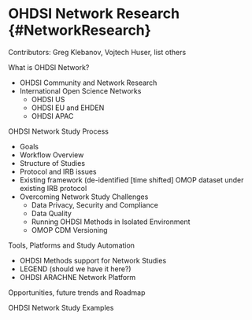 # OHDSI Network Research {#NetworkResearch}

Contributors: Greg Klebanov, Vojtech Huser, list others 

What is OHDSI Network?

* OHDSI Community and Network Research
* International Open Science Networks
  * OHDSI US
  * OHDSI EU and EHDEN
  * OHDSI APAC

OHDSI Network Study Process

* Goals
* Workflow Overview
* Structure of Studies
* Protocol and IRB issues
* Existing framework (de-identified [time shifted] OMOP dataset under existing IRB protocol
* Overcoming Network Study Challenges
  * Data Privacy, Security and Compliance
  * Data Quality
  * Running OHDSI Methods in Isolated Environment
  * OMOP CDM Versioning
  
Tools, Platforms and Study Automation
* OHDSI Methods support for Network Studies
* LEGEND (should we have it here?)
* OHDSI ARACHNE Network Platform

Opportunities, future trends and Roadmap

OHDSI Network Study Examples
